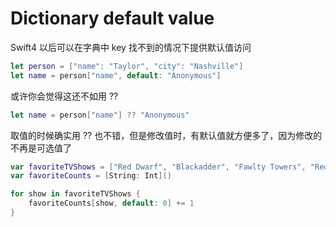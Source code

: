 # Dictionary default value



Swift4 以后可以在字典中 key 找不到的情况下提供默认值访问

```swift
let person = ["name": "Taylor", "city": "Nashville"]
let name = person["name", default: "Anonymous"]
```

或许你会觉得这还不如用 ??

```swift
let name = person["name"] ?? "Anonymous"
```

取值的时候确实用 ?? 也不错，但是修改值时，有默认值就方便多了，因为修改的不再是可选值了

```swift
var favoriteTVShows = ["Red Dwarf", "Blackadder", "Fawlty Towers", "Red Dwarf"]
var favoriteCounts = [String: Int]()

for show in favoriteTVShows {
    favoriteCounts[show, default: 0] += 1
}
```

